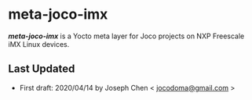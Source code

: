 # meta-joco-imx
***meta-joco-imx*** is a Yocto meta layer for Joco projects on NXP Freescale iMX Linux devices.

## Last Updated
* First draft: 2020/04/14 by Joseph Chen < <jocodoma@gmail.com> >
